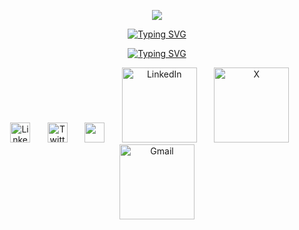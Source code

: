 <p align="center"><img src="https://capsule-render.vercel.app/api?type=waving&amp;color=gradient&amp;height=100&amp;section=header" /></p>

<p align="center">
  <a href="https://git.io/typing-svg"><img src="https://readme-typing-svg.herokuapp.com?font=Fira+Code&weight=500&pause=1000&color=FF1493&center=true&vCenter=true&repeat=false&width=435&lines=Rodolfo+Chivalan" alt="Typing SVG" /></a>
</p>

<p align="center">
  <a href="https://git.io/typing-svg"><img src="https://readme-typing-svg.herokuapp.com?font=Fira+Code&weight=500&pause=1000&color=FF1493&center=true&vCenter=true&width=435&lines=System+Engineering+Student" alt="Typing SVG" /></a>
</p>

<p align="center">
 <img width="32px" alt="LinkedIn" title="LinkedIn" src="https://i.imgur.com/yRpa1dQ.png"/>
    &#8287;&#8287;&#8287;&#8287;&#8287;
<img width="32px" alt="Twitter" title="Twitter" src="https://i.imgur.com/AixJgnm.png"/>
   &#8287;&#8287;&#8287;&#8287;&#8287;
<img width="32px" src="https://i.imgur.com/OViZO8J.png"/>
   &#8287;&#8287;&#8287;&#8287;&#8287;
<img width="120px" alt="LinkedIn" title="LinkedIn" src="https://img.shields.io/badge/LinkedIn-FF1493?style=for-the-badge&logo=linkedin&logoColor=white"/>
    &#8287;&#8287;&#8287;&#8287;&#8287;
<img width="120px" alt="X" title="X" src="https://img.shields.io/badge/X-FF1493?style=for-the-badge&logo=x&logoColor=white"/>
   &#8287;&#8287;&#8287;&#8287;&#8287;
<img width="120px" alt="Gmail" title="Gmail" src="https://img.shields.io/badge/Gmail-FF1493?style=plastic&logo=gmail&logoColor=white"/>
</p>
